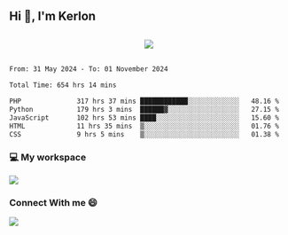 ## Hi 👋, I'm Kerlon

<p align="center" style="margin: 30px;">
 
 <img src="https://skillicons.dev/icons?i=html,css,bootstrap,js,nodejs,jquery,python,flask,php,mysql,lua,sqlite,firebase">


</p>
<!--START_SECTION:waka-->

```txt
From: 31 May 2024 - To: 01 November 2024

Total Time: 654 hrs 14 mins

PHP              317 hrs 37 mins ████████████░░░░░░░░░░░░░   48.16 %
Python           179 hrs 3 mins  ██████▓░░░░░░░░░░░░░░░░░░   27.15 %
JavaScript       102 hrs 53 mins ████░░░░░░░░░░░░░░░░░░░░░   15.60 %
HTML             11 hrs 35 mins  ▒░░░░░░░░░░░░░░░░░░░░░░░░   01.76 %
CSS              9 hrs 5 mins    ▒░░░░░░░░░░░░░░░░░░░░░░░░   01.38 %
```

<!--END_SECTION:waka-->


<p align="center">
 <h3>💻 My workspace</h3>
    <img src="https://skillicons.dev/icons?i=mint" />
</p>

<p align="center">
 <h3>Connect With me 😄</h3> 
    <a href="https://www.linkedin.com/in/kerlon-fernandes"><img src="https://skillicons.dev/icons?i=linkedin" />
  </a>
</p>



